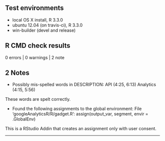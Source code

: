 ## Test environments
* local OS X install, R 3.3.0
* ubuntu 12.04 (on travis-ci), R 3.3.0
* win-builder (devel and release)

## R CMD check results

0 errors | 0 warnings | 2 note

## 2 Notes

* Possibly mis-spelled words in DESCRIPTION:
  API (4:25, 6:13)
  Analytics (4:15, 5:56)
  
These words are spelt correctly.

* Found the following assignments to the global environment:
File ‘googleAnalyticsR/R/gadget.R’:
  assign(output_var, segment, envir = .GlobalEnv)

This is a RStudio Addin that creates an assignment only with user consent.

---



